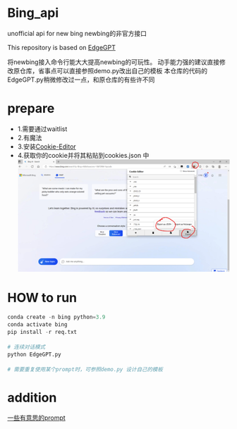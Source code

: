 # Bing_api
unofficial api for new bing
newbing的非官方接口

This repository is based on [EdgeGPT](https://github.com/acheong08/EdgeGPT)

将newbing接入命令行能大大提高newbing的可玩性。
动手能力强的建议直接修改原仓库，省事点可以直接参照demo.py改出自己的模板
本仓库的代码的EdgeGPT.py稍微修改过一点，和原仓库的有些许不同


# prepare
- 1.需要通过waitlist
- 2.有魔法
- 3.安装[Cookie-Editor](https://microsoftedge.microsoft.com/addons/detail/cookieeditor/neaplmfkghagebokkhpjpoebhdledlfi)
- 4.获取你的cookie并将其粘贴到cookies.json 中
![how to obtain your cookie](figs/cookie.png)
# HOW to run
```python
conda create -n bing python=3.9
conda activate bing
pip install -r req.txt

# 连续对话模式
python EdgeGPT.py

# 需要重复使用某个prompt时，可参照demo.py 设计自己的模板
```

# addition
[一些有意思的prompt](https://github.com/f/awesome-chatgpt-prompts)
